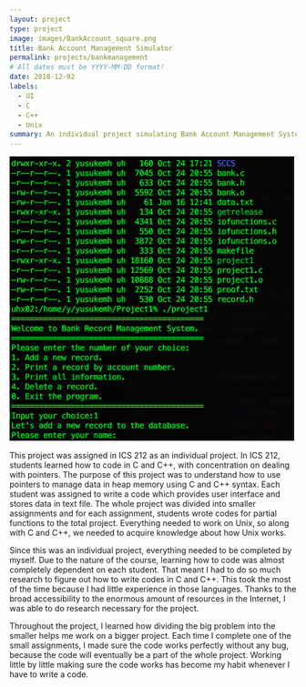 ```yaml
---
layout: project
type: project
image: images/BankAccount_square.png
title: Bank Account Management Simulator
permalink: projects/bankmanagement
# All dates must be YYYY-MM-DD format!
date: 2018-12-02
labels:
  - UI
  - C
  - C++
  - Unix
summary: An individual project simulating Bank Account Management System for ICS 212.
---
```


<img class="ui medium right floated rounded image" src="../images/BankAccount_normal.png" width="500">

This project was assigned in ICS 212 as an individual project. In ICS 212, students learned how to code in C and C++, with concentration on dealing with pointers. The purpose of this project was to understand how to use pointers to manage data in heap memory using C and C++ syntax. Each student was assigned to write a code which provides user interface and stores data in text file. The whole project was divided into smaller assignments and for each assignment, students wrote codes for partial functions to the total project. Everything needed to work on Unix, so along with C and C++, we needed to acquire knowledge about how Unix works.

Since this was an individual project, everything needed to be completed by myself. Due to the nature of the course, learning how to code was almost completely dependent on each student. That meant I had to do so much research to figure out how to write codes in C and C++. This took the most of the time because I had little experience in those languages. Thanks to the broad accessibility to the enormous amount of resources in the Internet, I was able to do research necessary for the project.

Throughout the project, I learned how dividing the big problem into the smaller helps me work on a bigger project. Each time I complete one of the small assignments, I made sure the code works perfectly without any bug, because the code will eventually be a part of the whole project. Working little by little making sure the code works has become my habit whenever I have to write a code.
